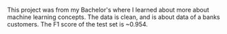 This project was from my Bachelor's where I learned about more about machine learning concepts. The data is clean, and is about data of a banks customers. The F1 score of the test set is ~0.954.